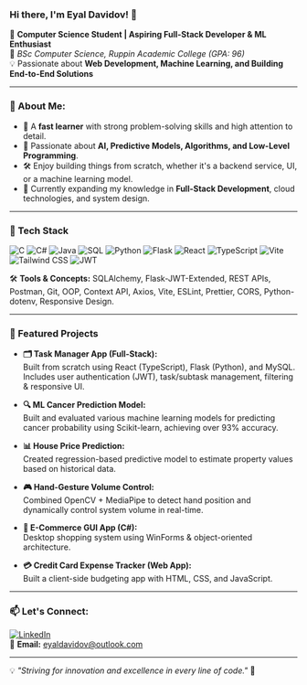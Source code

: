 ### Hi there, I'm **Eyal Davidov**! 👋

🚀 **Computer Science Student | Aspiring Full-Stack Developer & ML Enthusiast**  
📍 *BSc Computer Science, Ruppin Academic College (GPA: 96)*  
💡 Passionate about **Web Development, Machine Learning, and Building End-to-End Solutions**

---

### 🚀 About Me:
- 🎯 A **fast learner** with strong problem-solving skills and high attention to detail.
- 🧠 Passionate about **AI, Predictive Models, Algorithms, and Low-Level Programming**.
- 🛠 Enjoy building things from scratch, whether it's a backend service, UI, or a machine learning model.
- 🌱 Currently expanding my knowledge in **Full-Stack Development**, cloud technologies, and system design.

---

### 🔧 Tech Stack

![C](https://img.shields.io/badge/C-00599C?style=for-the-badge&logo=c&logoColor=white)
![C#](https://img.shields.io/badge/C%23-239120?style=for-the-badge&logo=c-sharp&logoColor=white)
![Java](https://img.shields.io/badge/Java-007396?style=for-the-badge&logo=java&logoColor=white)
![SQL](https://img.shields.io/badge/SQL-CC2927?style=for-the-badge&logo=microsoft-sql-server&logoColor=white)
![Python](https://img.shields.io/badge/Python-3776AB?style=for-the-badge&logo=python&logoColor=white)
![Flask](https://img.shields.io/badge/Flask-000000?style=for-the-badge&logo=flask&logoColor=white)
![React](https://img.shields.io/badge/React-20232A?style=for-the-badge&logo=react&logoColor=61DAFB)
![TypeScript](https://img.shields.io/badge/TypeScript-3178C6?style=for-the-badge&logo=typescript&logoColor=white)
![Vite](https://img.shields.io/badge/Vite-646CFF?style=for-the-badge&logo=vite&logoColor=white)
![Tailwind CSS](https://img.shields.io/badge/TailwindCSS-38B2AC?style=for-the-badge&logo=tailwind-css&logoColor=white)
![JWT](https://img.shields.io/badge/JWT-000000?style=for-the-badge&logo=JSON%20web%20tokens&logoColor=white)


🛠 **Tools & Concepts:** SQLAlchemy, Flask-JWT-Extended, REST APIs, Postman, Git, OOP, Context API, Axios, Vite, ESLint, Prettier, CORS, Python-dotenv, Responsive Design.

---

### 🧠 Featured Projects

- **🗂️ Task Manager App (Full-Stack):**  
  Built from scratch using React (TypeScript), Flask (Python), and MySQL.  
  Includes user authentication (JWT), task/subtask management, filtering & responsive UI.

- **🔍 ML Cancer Prediction Model:**  
  Built and evaluated various machine learning models for predicting cancer probability using Scikit-learn, achieving over 93% accuracy.

- **📊 House Price Prediction:**  
  Created regression-based predictive model to estimate property values based on historical data.

- **🎮 Hand-Gesture Volume Control:**  
  Combined OpenCV + MediaPipe to detect hand position and dynamically control system volume in real-time.

- **🛒 E-Commerce GUI App (C#):**  
  Desktop shopping system using WinForms & object-oriented architecture.

- **💳 Credit Card Expense Tracker (Web App):**  
  Built a client-side budgeting app with HTML, CSS, and JavaScript.

---

### 📫 Let's Connect:

[![LinkedIn](https://img.shields.io/badge/LinkedIn-0A66C2?style=for-the-badge&logo=linkedin&logoColor=white)](https://www.linkedin.com/in/eyal-davidov/)  
📩 **Email:** eyaldavidov@outlook.com  

---

💡 *"Striving for innovation and excellence in every line of code."* 🚀
